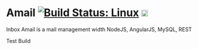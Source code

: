 Amail [![Build Status: Linux](https://travis-ci.org/anonymous1983/Amail.svg?branch=master)](https://travis-ci.org/anonymous1983/Amail) <a href="https://ci.appveyor.com/project/anonymous1983/Amail"><img src="https://ci.appveyor.com/project/anonymous1983/Amail/branch/master" alt="Build Status: Windows" height="18" /></a>
=====

Inbox Amail is a mail management width NodeJS, AngularJS, MySQL, REST

Test Build
